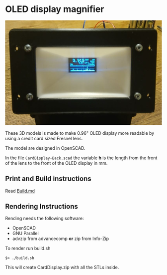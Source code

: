 # OLED display magnifier

![Display magnifier assembled.](Images/Preview.jpg) 

These 3D models is made to make 0.96" OLED display more readable by using a credit card sized Fresnel lens.

The model are designed in OpenSCAD.

In the file `CardDisplay-Back.scad` the variable **h** is the length from the front of the lens to the front of the OLED display in mm.

## Print and Build instructions

Read [Build.md](Build.md)

## Rendering Instructions

Rending needs the following software:

* OpenSCAD
* GNU Parallel
* advzip from advancecomp **or** zip from Info-Zip

To render run build.sh
```
$> ./build.sh
```
This will create CardDisplay.zip with all the STLs inside.
